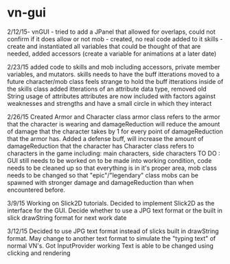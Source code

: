 # vn-gui

2/12/15-
vnGUI - tried to add a JPanel that allowed for overlaps, could not confirm if it does allow or not
mob - created, no real code added to it
skills - create and instantiated all variables that could be thought of that are needed, added accessors (create a variable for animations at a later date)

2/23/15
added code to skills and mob including accessors, private member variables, and mutators.
skills needs to have the buff itterations moved to a future character/mob class
feels strange to hold the buff itterations inside of the skills class
added itterations of an attribute data type, removed old String usage of attributes
attributes are now included with factors against weaknesses and strengths and have a small circle in which they interact

2/26/15
Created Armor and Character class
armor class refers to the armor that the character is wearing and damageReduction will reduce the amount of damage that the character takes by 1 for every point of damageReduction that the armor has.
Added a defense buff, will increase the amount of damageReduction that the character has
Character class refers to characters in the game including: main characters, side characters
TO DO :
GUI still needs to be worked on to be made into working condition, code needs to be cleaned up so that everything is in it's proper area, mob class needs to be changed so that "epic"/"legendary" class mobs can be spawned with stronger damage and damageReduction than when encountered before.


3/9/15
Working on Slick2D tutorials.
Decided to implement Slick2D as the interface for the GUI.
Decide whether to use a JPG text format or the built in slick drawString format for next work date


3/12/15
Decided to use JPG text format instead of slicks built in drawString format.
May change to another text format to simulate the "typing text" of normal VN's.
Got InputProvider working 
Text is able to be changed using clicking and rendering
